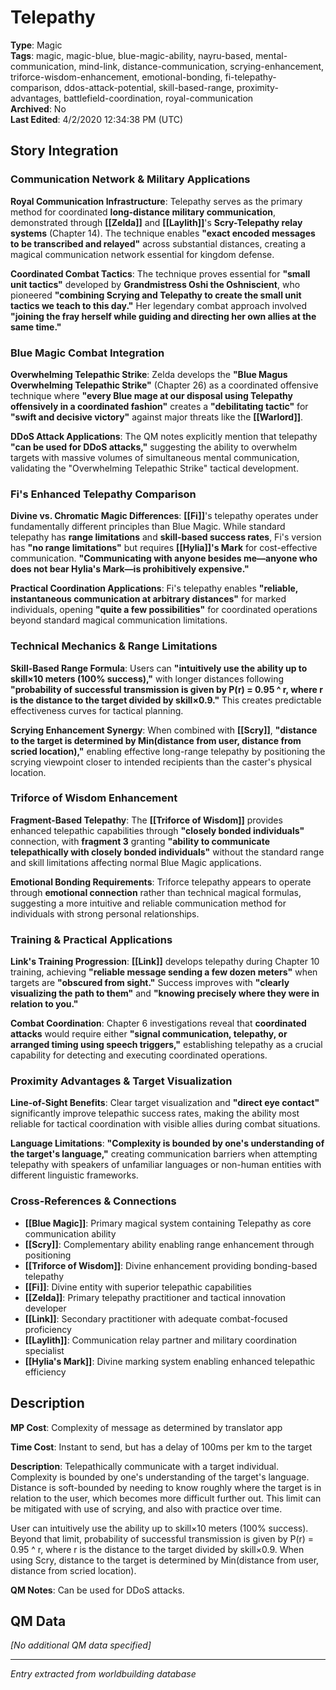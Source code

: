 # Telepathy

**Type**: Magic  
**Tags**: magic, magic-blue, blue-magic-ability, nayru-based, mental-communication, mind-link, distance-communication, scrying-enhancement, triforce-wisdom-enhancement, emotional-bonding, fi-telepathy-comparison, ddos-attack-potential, skill-based-range, proximity-advantages, battlefield-coordination, royal-communication  
**Archived**: No  
**Last Edited**: 4/2/2020 12:34:38 PM (UTC)

## Story Integration

### Communication Network & Military Applications
**Royal Communication Infrastructure**: Telepathy serves as the primary method for coordinated **long-distance military communication**, demonstrated through **[[Zelda]]** and **[[Laylith]]**'s **Scry-Telepathy relay systems** (Chapter 14). The technique enables **"exact encoded messages to be transcribed and relayed"** across substantial distances, creating a magical communication network essential for kingdom defense.

**Coordinated Combat Tactics**: The technique proves essential for **"small unit tactics"** developed by **Grandmistress Oshi the Oshniscient**, who pioneered **"combining Scrying and Telepathy to create the small unit tactics we teach to this day."** Her legendary combat approach involved **"joining the fray herself while guiding and directing her own allies at the same time."**

### Blue Magic Combat Integration
**Overwhelming Telepathic Strike**: Zelda develops the **"Blue Magus Overwhelming Telepathic Strike"** (Chapter 26) as a coordinated offensive technique where **"every Blue mage at our disposal using Telepathy offensively in a coordinated fashion"** creates a **"debilitating tactic"** for **"swift and decisive victory"** against major threats like the **[[Warlord]]**.

**DDoS Attack Applications**: The QM notes explicitly mention that telepathy **"can be used for DDoS attacks,"** suggesting the ability to overwhelm targets with massive volumes of simultaneous mental communication, validating the "Overwhelming Telepathic Strike" tactical development.

### Fi's Enhanced Telepathy Comparison
**Divine vs. Chromatic Magic Differences**: **[[Fi]]**'s telepathy operates under fundamentally different principles than Blue Magic. While standard telepathy has **range limitations** and **skill-based success rates**, Fi's version has **"no range limitations"** but requires **[[Hylia]]'s Mark** for cost-effective communication. **"Communicating with anyone besides me—anyone who does not bear Hylia's Mark—is prohibitively expensive."**

**Practical Coordination Applications**: Fi's telepathy enables **"reliable, instantaneous communication at arbitrary distances"** for marked individuals, opening **"quite a few possibilities"** for coordinated operations beyond standard magical communication limitations.

### Technical Mechanics & Range Limitations
**Skill-Based Range Formula**: Users can **"intuitively use the ability up to skill×10 meters (100% success),"** with longer distances following **"probability of successful transmission is given by P(r) = 0.95 ^ r, where r is the distance to the target divided by skill×0.9."** This creates predictable effectiveness curves for tactical planning.

**Scrying Enhancement Synergy**: When combined with **[[Scry]]**, **"distance to the target is determined by Min(distance from user, distance from scried location),"** enabling effective long-range telepathy by positioning the scrying viewpoint closer to intended recipients than the caster's physical location.

### Triforce of Wisdom Enhancement
**Fragment-Based Telepathy**: The **[[Triforce of Wisdom]]** provides enhanced telepathic capabilities through **"closely bonded individuals"** connection, with **fragment 3** granting **"ability to communicate telepathically with closely bonded individuals"** without the standard range and skill limitations affecting normal Blue Magic applications.

**Emotional Bonding Requirements**: Triforce telepathy appears to operate through **emotional connection** rather than technical magical formulas, suggesting a more intuitive and reliable communication method for individuals with strong personal relationships.

### Training & Practical Applications
**Link's Training Progression**: **[[Link]]** develops telepathy during Chapter 10 training, achieving **"reliable message sending a few dozen meters"** when targets are **"obscured from sight."** Success improves with **"clearly visualizing the path to them"** and **"knowing precisely where they were in relation to you."**

**Combat Coordination**: Chapter 6 investigations reveal that **coordinated attacks** would require either **"signal communication, telepathy, or arranged timing using speech triggers,"** establishing telepathy as a crucial capability for detecting and executing coordinated operations.

### Proximity Advantages & Target Visualization
**Line-of-Sight Benefits**: Clear target visualization and **"direct eye contact"** significantly improve telepathic success rates, making the ability most reliable for tactical coordination with visible allies during combat situations.

**Language Limitations**: **"Complexity is bounded by one's understanding of the target's language,"** creating communication barriers when attempting telepathy with speakers of unfamiliar languages or non-human entities with different linguistic frameworks.

### Cross-References & Connections
- **[[Blue Magic]]**: Primary magical system containing Telepathy as core communication ability
- **[[Scry]]**: Complementary ability enabling range enhancement through positioning
- **[[Triforce of Wisdom]]**: Divine enhancement providing bonding-based telepathy
- **[[Fi]]**: Divine entity with superior telepathic capabilities
- **[[Zelda]]**: Primary telepathy practitioner and tactical innovation developer
- **[[Link]]**: Secondary practitioner with adequate combat-focused proficiency
- **[[Laylith]]**: Communication relay partner and military coordination specialist
- **[[Hylia's Mark]]**: Divine marking system enabling enhanced telepathic efficiency

## Description
**MP Cost**:
Complexity of message as determined by translator app

**Time Cost**:
Instant to send, but has a delay of 100ms per km to the target

**Description**:
Telepathically communicate with a target individual. Complexity is bounded by one's understanding of the target's language. Distance is soft-bounded by needing to know roughly where the target is in relation to the user, which becomes more difficult further out. This limit can be mitigated with use of scrying, and also with practice over time.

User can intuitively use the ability up to skill×10 meters (100% success). Beyond that limit, probability of successful transmission is given by P(r) = 0.95 ^ r, where r is the distance to the target divided by skill×0.9. When using Scry, distance to the target is determined by Min(distance from user, distance from scried location).

**QM Notes**:
Can be used for DDoS attacks.

## QM Data
*[No additional QM data specified]*

---
*Entry extracted from worldbuilding database*
